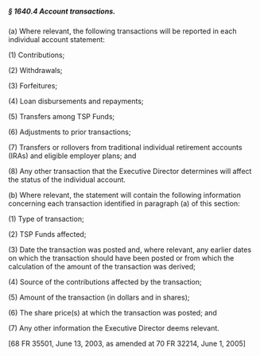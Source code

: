 ##### § 1640.4 Account transactions. #####

(a) Where relevant, the following transactions will be reported in each individual account statement:

(1) Contributions;

(2) Withdrawals;

(3) Forfeitures;

(4) Loan disbursements and repayments;

(5) Transfers among TSP Funds;

(6) Adjustments to prior transactions;

(7) Transfers or rollovers from traditional individual retirement accounts (IRAs) and eligible employer plans; and

(8) Any other transaction that the Executive Director determines will affect the status of the individual account.

(b) Where relevant, the statement will contain the following information concerning each transaction identified in paragraph (a) of this section:

(1) Type of transaction;

(2) TSP Funds affected;

(3) Date the transaction was posted and, where relevant, any earlier dates on which the transaction should have been posted or from which the calculation of the amount of the transaction was derived;

(4) Source of the contributions affected by the transaction;

(5) Amount of the transaction (in dollars and in shares);

(6) The share price(s) at which the transaction was posted; and

(7) Any other information the Executive Director deems relevant.

[68 FR 35501, June 13, 2003, as amended at 70 FR 32214, June 1, 2005]